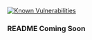 [![Known Vulnerabilities](https://snyk.io/test/npm/next/12.0.5/badge.svg)](https://snyk.io/test/npm/next/12.0.5)

### README Coming Soon
